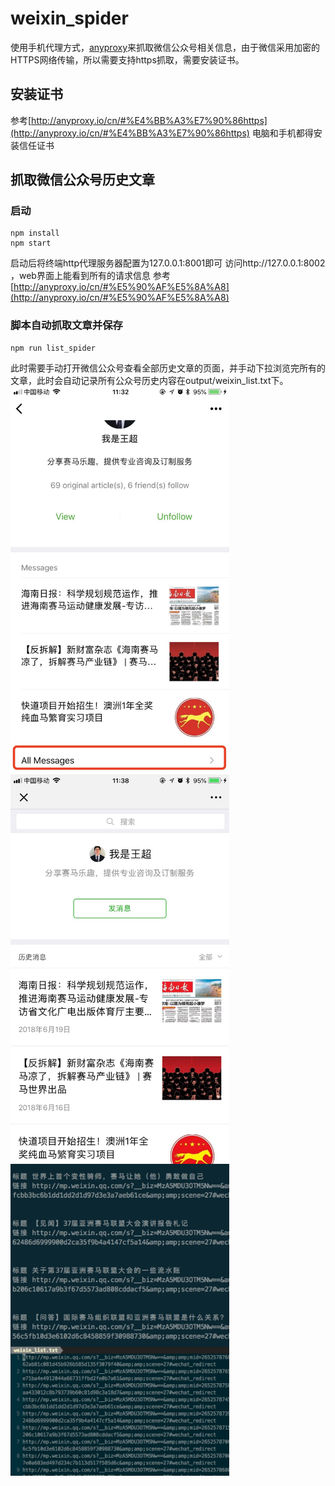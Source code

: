 # weixin_spider
使用手机代理方式，[anyproxy](http://anyproxy.io/cn/)来抓取微信公众号相关信息，由于微信采用加密的HTTPS网络传输，所以需要支持https抓取，需要安装证书。
## 安装证书
参考[http://anyproxy.io/cn/#%E4%BB%A3%E7%90%86https](http://anyproxy.io/cn/#%E4%BB%A3%E7%90%86https)
电脑和手机都得安装信任证书
## 抓取微信公众号历史文章
### 启动

    npm install
    npm start

启动后将终端http代理服务器配置为127.0.0.1:8001即可
访问http://127.0.0.1:8002 ，web界面上能看到所有的请求信息
参考[http://anyproxy.io/cn/#%E5%90%AF%E5%8A%A8](http://anyproxy.io/cn/#%E5%90%AF%E5%8A%A8)
### 脚本自动抓取文章并保存

    npm run list_spider

此时需要手动打开微信公众号查看全部历史文章的页面，并手动下拉浏览完所有的文章，此时会自动记录所有公众号历史内容在output/weixin_list.txt下。
<img src="./asset/wangchao.jpg" alt="进入所有文章" width="350" style="display:block;"/>
<img src="./asset/wangchao_list.jpeg" alt="所有文章列表页"  width="350" style="display:block;"/>
<img src="./asset/spider_list.jpg" alt="抓取过程"  width="350" style="display:block;"/>
<img src="./asset/spider_result.png" alt="抓取结果"  width="350" style="display:block;"/>
